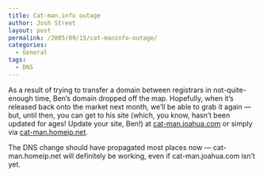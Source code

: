 ```yaml
---
title: Cat-man.info outage
author: Josh Street
layout: post
permalink: /2005/09/15/cat-maninfo-outage/
categories:
  - General
tags:
  - DNS
---
```

As a result of trying to transfer a domain between registrars in not-quite-enough time, Ben&#8217;s domain dropped off the map. Hopefully, when it&#8217;s released back onto the market next month, we&#8217;ll be able to grab it again &#8212; but, until then, you can get to his site (which, you know, hasn&#8217;t been updated for ages! Update your site, Ben!) at [cat-man.joahua.com][1] or simply via [cat-man.homeip.net][2].

The DNS change should have propagated most places now &#8212; cat-man.homeip.net will definitely be working, even if cat-man.joahua.com isn&#8217;t yet.

 [1]: http://cat-man.joahua.com/
 [2]: http://cat-man.homeip.net/